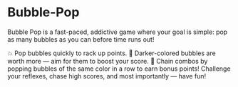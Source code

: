 # Bubble-Pop

Bubble Pop is a fast-paced, addictive game where your goal is simple: pop as many bubbles as you can before time runs out!

💥 Pop bubbles quickly to rack up points.
🎯 Darker-colored bubbles are worth more — aim for them to boost your score.
🔄 Chain combos by popping bubbles of the same color in a row to earn bonus points!
Challenge your reflexes, chase high scores, and most importantly — have fun!
